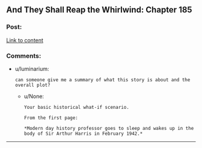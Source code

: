 ## And They Shall Reap the Whirlwind: Chapter 185

### Post:

[Link to content](http://otherhistory.proboards.com/post/5581/thread)

### Comments:

- u/luminarium:
  ```
  can someone give me a summary of what this story is about and the overall plot?
  ```

  - u/None:
    ```
    Your basic historical what-if scenario.

    From the first page:

    *Modern day history professor goes to sleep and wakes up in the body of Sir Arthur Harris in February 1942.*
    ```

---

